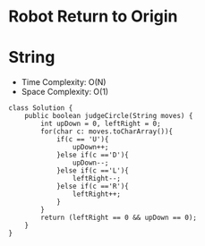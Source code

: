 # Robot Return to Origin
# String
* Time Complexity: O(N)
* Space Complexity: O(1)
```
class Solution {
    public boolean judgeCircle(String moves) {
        int upDown = 0, leftRight = 0;
        for(char c: moves.toCharArray()){
            if(c == 'U'){
                upDown++;
            }else if(c =='D'){
                upDown--;
            }else if(c =='L'){
                leftRight--;
            }else if(c =='R'){
                leftRight++;
            }
        }
        return (leftRight == 0 && upDown == 0);
    }
}

```